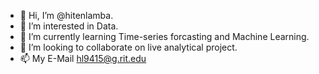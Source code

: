 - 👋 Hi, I’m @hitenlamba.
- 👀 I’m interested in Data.
- 🌱 I’m currently learning Time-series forcasting and Machine Learning.
- 💞️ I’m looking to collaborate on live analytical project.
- 📫 My E-Mail hl9415@g.rit.edu
